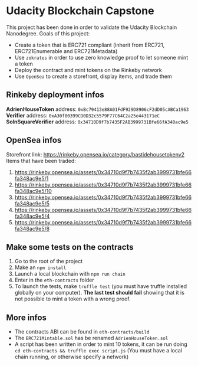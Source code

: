 # Udacity Blockchain Capstone

This project has been done in order to validate the Udacity Blockchain Nanodegree.
Goals of this project:
* Create a token that is ERC721 compliant (inherit from ERC721, ERC721Enumerable and ERC721Metadata)
* Use `zokrates` in order to use zero knowledge proof to let someone mint a token
* Deploy the contract and mint tokens on the Rinkeby network
* Use `OpenSea` to create a storefront, display items, and trade them


## Rinkeby deployment infos
**AdrienHouseToken** address: `0xBc79413e88A01FdF929D8906cF2dD05cABCa1963`  
**Verifier** address: `0xA30f00399CD0D32c5579F77C64C2a25e443171eC`  
**SolnSquareVerifier** address: `0x34710D9f7b7435F2AB3999731Bfe66fA348ac9e5`  

## OpenSea infos
Storefront link: https://rinkeby.opensea.io/category/bastidehousetokenv2
Items that have been traded:
1) https://rinkeby.opensea.io/assets/0x34710d9f7b7435f2ab3999731bfe66fa348ac9e5/1
2) https://rinkeby.opensea.io/assets/0x34710d9f7b7435f2ab3999731bfe66fa348ac9e5/10
3) https://rinkeby.opensea.io/assets/0x34710d9f7b7435f2ab3999731bfe66fa348ac9e5/5
4) https://rinkeby.opensea.io/assets/0x34710d9f7b7435f2ab3999731bfe66fa348ac9e5/4
5) https://rinkeby.opensea.io/assets/0x34710d9f7b7435f2ab3999731bfe66fa348ac9e5/8

## Make some tests on the contracts
1) Go to the root of the project
2) Make an `npm install`
3) Launch a local blockchain with `npm run chain`
4) Enter in the `eth-contracts` folder
4) To launch the tests, make `truffle test` (you must have truffle installed globally on your computer). **The last test should fail** showing that it is not possible to mint a token with a wrong proof.

## More infos
* The contracts ABI can be found in `eth-contracts/build`
* The `ERC721Mintable.sol` has be renamed `AdrienHouseToken.sol`
* A script has been written in order to mint 10 tokens, it can be run doing `cd eth-contracts && truffle exec script.js` (You must have a local chain running, or otherwise specify a network)
